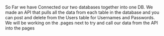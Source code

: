 So Far we have Connected our two databases together into one DB. We made an API that pulls all the data from each table in the database and you can post and delete from the Users table for Usernames and Passwords.
We will be working on the .pages next to try and call our data from the API into the pages
